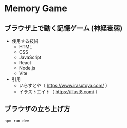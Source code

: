 # Memory Game
 
## ブラウザ上で動く記憶ゲーム (神経衰弱)
- 使用する技術
  - HTML
  - CSS
  - JavaScript
  - React
  - Node.js
  - Vite
- 引用
  - いらすとや（ <https://www.irasutoya.com/> ）
  - イラストエイト（ <https://illust8.com/> ）

## ブラウザの立ち上げ方
```shell
npm run dev
```
